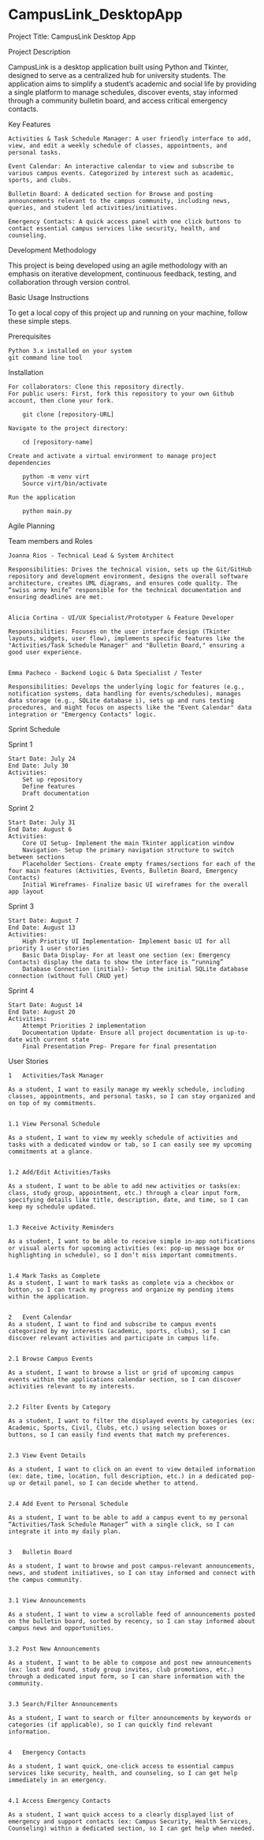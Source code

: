 # CampusLink_DesktopApp

Project Title: CampusLink Desktop App


Project Description

CampusLink is a desktop application built using Python and Tkinter, designed to serve as a centralized hub for university students. The application aims to simplify a student’s academic and social life by providing a single platform to manage schedules, discover events, stay informed through a community bulletin board, and access critical emergency contacts.


Key Features

	Activities & Task Schedule Manager: A user friendly interface to add, view, and edit a weekly schedule of classes, appointments, and personal tasks.
 
	Event Calendar: An interactive calendar to view and subscribe to various campus events. Categorized by interest such as academic, sports, and clubs.
 
	Bulletin Board: A dedicated section for Browse and posting announcements relevant to the campus community, including news, queries, and student led activities/initiatives.
 
	Emergency Contacts: A quick access panel with one click buttons to contact essential campus services like security, health, and counseling.


Development Methodology

This project is being developed using an agile methodology with an emphasis on iterative development, continuous feedback, testing, and collaboration through version control.


Basic Usage Instructions

To get a local copy of this project up and running on your machine, follow these simple steps.

Prerequisites 

	Python 3.x installed on your system
	git command line tool

Installation

	For collaborators: Clone this repository directly.
	For public users: First, fork this repository to your own Github account, then clone your fork.
 
		git clone [repository-URL]
  
	Navigate to the project directory:
 
		cd [repository-name]
  
	Create and activate a virtual environment to manage project dependencies
 
		python -m venv virt
		Source virt/bin/activate
  
	Run the application
 
		python main.py



Agile Planning


Team members and Roles

	Joanna Rios - Technical Lead & System Architect
	
	Responsibilities: Drives the technical vision, sets up the Git/GitHub repository and development environment, designs the overall software architecture, creates UML diagrams, and ensures code quality. The “swiss army knife” responsible for the technical documentation and ensuring deadlines are met.

 
	Alicia Cortina - UI/UX Specialist/Prototyper & Feature Developer
	
	Responsibilities: Focuses on the user interface design (Tkinter layouts, widgets, user flow), implements specific features like the "Activities/Task Schedule Manager" and "Bulletin Board," ensuring a good user experience.

 
	Emma Pacheco - Backend Logic & Data Specialist / Tester
	
	Responsibilities: Develops the underlying logic for features (e.g., notification systems, data handling for events/schedules), manages data storage (e.g., SQLite database i), sets up and runs testing procedures, and might focus on aspects like the "Event Calendar" data integration or "Emergency Contacts" logic.



Sprint Schedule
 
Sprint 1

	Start Date: July 24
	End Date: July 30
	Activities: 
 		Set up repository
   		Define features
     	Draft documentation

Sprint 2

	Start Date: July 31
	End Date: August 6
	Activities: 
 		Core UI Setup- Implement the main Tkinter application window
		Navigation- Setup the primary navigation structure to switch between sections
		Placeholder Sections- Create empty frames/sections for each of the four main features (Activities, Events, Bulletin Board, Emergency Contacts)
		Initial Wireframes- Finalize basic UI wireframes for the overall app layout

Sprint 3

	Start Date: August 7
	End Date: August 13
	Activities: 
 		High Priotity UI Implementation- Implement basic UI for all priority 1 user stories
		Basic Data Display- For at least one section (ex: Emergency Contacts) display the data to show the interface is “running”
		Database Connection (initial)- Setup the initial SQLite database connection (without full CRUD yet)

Sprint 4

	Start Date: August 14
	End Date: August 20
	Activities:
		Attempt Priorities 2 implementation
		Documentation Update- Ensure all project documentation is up-to-date with current state
		Final Presentation Prep- Prepare for final presentation


User Stories

	1	Activities/Task Manager	
	
	As a student, I want to easily manage my weekly schedule, including classes, appointments, and personal tasks, so I can stay organized and on top of my commitments.
	
	
	1.1	View Personal Schedule
	
	As a student, I want to view my weekly schedule of activities and tasks with a dedicated window or tab, so I can easily see my upcoming commitments at a glance.
	
	
	1.2	Add/Edit Activities/Tasks
	
	As a student, I want to be able to add new activities or tasks(ex: class, study group, appointment, etc.) through a clear input form, specifying details like title, description, date, and time, so I can keep my schedule updated.
	
	
	1.3	Receive Activity Reminders
	
	As a student, I want to be able to receive simple in-app notifications or visual alerts for upcoming activities (ex: pop-up message box or highlighting in schedule), so I don’t miss important commitments.
	
	
	1.4	Mark Tasks as Complete
	As a student, I want to mark tasks as complete via a checkbox or button, so I can track my progress and organize my pending items within the application.
	
	
	2	Event Calendar
	As a student, I want to find and subscribe to campus events categorized by my interests (academic, sports, clubs), so I can discover relevant activities and participate in campus life.
	
	
	2.1	Browse Campus Events
	
	As a student, I want to browse a list or grid of upcoming campus events within the applications calendar section, so I can discover activities relevant to my interests.
	
	
	2.2	Filter Events by Category
	
	As a student, I want to filter the displayed events by categories (ex: Academic, Sports, Civil, Clubs, etc.) using selection boxes or buttons, so I can easily find events that match my preferences.
	
	
	2.3	View Event Details
	
	As a student, I want to click on an event to view detailed information (ex: date, time, location, full description, etc.) in a dedicated pop-up or detail panel, so I can decide whether to attend. 
	
	
	2.4	Add Event to Personal Schedule
	
	As a student, I want to be able to add a campus event to my personal “Activities/Task Schedule Manager” with a single click, so I can integrate it into my daily plan.
	
	
	3	Bulletin Board
	
	As a student, I want to browse and post campus-relevant announcements, news, and student initiatives, so I can stay informed and connect with the campus community.
	
	
	3.1	View Announcements
	
	As a student, I want to view a scrollable feed of announcements posted on the bulletin board, sorted by recency, so I can stay informed about campus news and opportunities.
	
	
	3.2	Post New Announcements
	
	As a student, I want to be able to compose and post new announcements (ex: lost and found, study group invites, club promotions, etc.) through a dedicated input form, so I can share information with the community.
	
	
	3.3	Search/Filter Announcements
	
	As a student, I want to search or filter announcements by keywords or categories (if applicable), so I can quickly find relevant information.
	
	
	4	Emergency Contacts
	
	As a student, I want quick, one-click access to essential campus services like security, health, and counseling, so I can get help immediately in an emergency.


	4.1	Access Emergency Contacts
	
	As a student, I want quick access to a clearly displayed list of emergency and support contacts (ex: Campus Security, Health Services, Counseling) within a dedicated section, so I can get help when needed.
